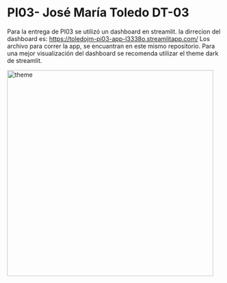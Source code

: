 # PI03- José María Toledo DT-03

Para la entrega de PI03 se utilizó un dashboard en streamlit. 
la dirrecion del dashboard es: https://toledojm-pi03-app-l3338o.streamlitapp.com/
Los archivo para correr la app, se encuantran en este mismo repositorio.
Para una mejor visualización del dashboard se recomenda utilizar el theme dark de streamlit.

<img width="482" alt="theme" src="https://user-images.githubusercontent.com/104653070/193078811-53631d7d-6255-4997-ae04-cebe4f06c885.png">
